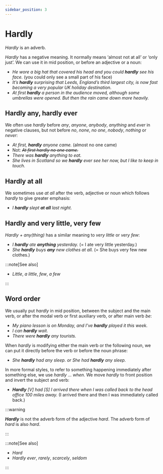 ```yaml
---
sidebar_position: 3
---
```


# Hardly

*Hardly* is an adverb.

*Hardly* has a negative meaning. It normally means ‘almost not at all’ or ‘only just’. We can use it in mid position, or before an adjective or a noun:

- *He wore a big hat that covered his head and you could **hardly** see his face.* (you could only see a small part of his face)
- *It’s **hardly** surprising that Leeds, England’s third largest city, is now fast becoming a very popular UK holiday destination.*
- *At first **hardly** a person in the audience moved, although some umbrellas were opened. But then the rain came down more heavily.*

## Hardly any, hardly ever

We often use *hardly* before *any*, *anyone*, *anybody*, *anything* and *ever* in negative clauses, but not before *no*, *none*, *no one*, *nobody*, *nothing* or *never*:

- *At first, **hardly** anyone came.* (almost no one came)
- Not: *~~At first hardly no one came.~~*
- *There was **hardly** anything to eat.*
- *She lives in Scotland so we **hardly** ever see her now, but I like to keep in touch.*

## Hardly at all

We sometimes use *at all* after the verb, adjective or noun which follows *hardly* to give greater emphasis:

- *I **hardly** slept **at all** last night.*

## Hardly and very little, very few

*Hardly + any(thing)* has a similar meaning to *very little* or *very few*:

- *I **hardly** ate **anything** yesterday.* (= I ate very little yesterday.)
- *She **hardly** buys **any** new clothes at all.* (= She buys very few new clothes.)

:::note[See also]

- *Little*, *a little*, *few*, *a few*

:::

## Word order

We usually put *hardly* in mid position, between the subject and the main verb, or after the modal verb or first auxiliary verb, or after main verb *be*:

- *My piano lesson is on Monday, and I’ve **hardly** played it this week.*
- *I can **hardly** wait.*
- *There were **hardly** any tourists.*

When *hardly* is modifying either the main verb or the following noun, we can put it directly before the verb or before the noun phrase:

- *She **hardly** had any sleep. or She had **hardly** any sleep.*

In more formal styles, to refer to something happening immediately after something else, we use *hardly … when*. We move *hardly* to front position and invert the subject and verb:

- ***Hardly*** *\[V\] had \[S\] I arrived there when I was called back to the head office 100 miles away.* (I arrived there and then I was immediately called back.)

:::warning

***Hardly*** is not the adverb form of the adjective *hard*. The adverb form of *hard* is also *hard*.

:::

:::note[See also]

- *Hard*
- *Hardly ever*, *rarely*, *scarcely*, *seldom*

:::
